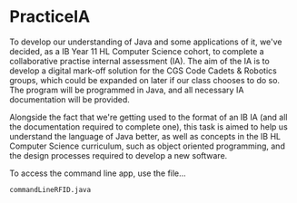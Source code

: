 # PracticeIA

To develop our understanding of Java and some applications of it, we've decided, as a IB Year 11 HL Computer Science cohort, to complete a collaborative practise internal assessment (IA). The aim of the IA is to develop a digital mark-off solution for the CGS Code Cadets &amp; Robotics groups, which could be expanded on later if our class chooses to do so. The program will be programmed in Java, and all necessary IA documentation will be provided.

Alongside the fact that we're getting used to the format of an IB IA (and all the documentation required to complete one), this task is aimed to help us understand the language of Java better, as well as concepts in the IB HL Computer Science curriculum, such as object oriented programming, and the design processes required to develop a new software.

To access the command line app, use the file...
```bash
commandLineRFID.java
```
